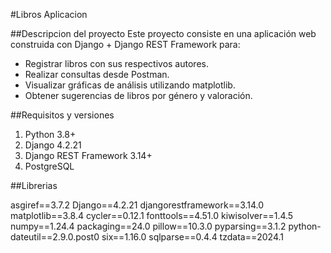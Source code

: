 #Libros Aplicacion

##Descripcion del proyecto
Este proyecto consiste en una aplicación web construida con Django + Django REST Framework para:

- Registrar libros con sus respectivos autores.
- Realizar consultas desde Postman.
- Visualizar gráficas de análisis utilizando matplotlib.
- Obtener sugerencias de libros por género y valoración.

##Requisitos y versiones

1. Python 3.8+
2. Django 4.2.21
3. Django REST Framework 3.14+
4. PostgreSQL

##Librerias

asgiref==3.7.2
Django==4.2.21
djangorestframework==3.14.0
matplotlib==3.8.4
cycler==0.12.1
fonttools==4.51.0
kiwisolver==1.4.5
numpy==1.24.4
packaging==24.0
pillow==10.3.0
pyparsing==3.1.2
python-dateutil==2.9.0.post0
six==1.16.0
sqlparse==0.4.4
tzdata==2024.1




